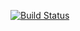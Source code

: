 [![Build Status](https://travis-ci.org/matteoinfantino/Assignment2-Tos.svg?branch=master)](https://travis-ci.org/matteoinfantino/Assignment2-Tos)
